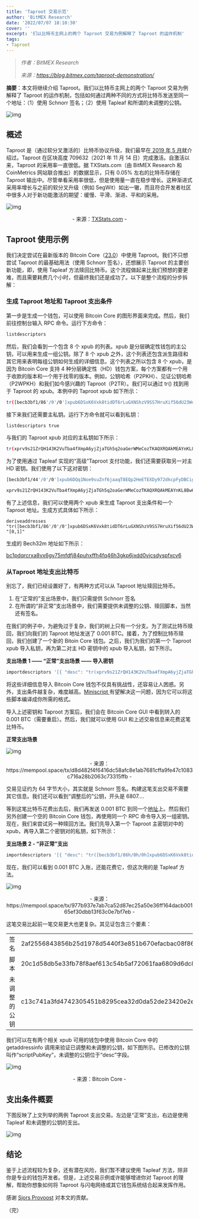```yaml
---
title: 'Taproot 交易示范'
author: 'BitMEX Research'
date: '2022/07/07 18:10:30'
cover: ''
excerpt: '们以比特币主网上的两个 Taproot 交易为例解释了 Taproot 的运作机制'
tags:
- Taproot
---
```



> *作者：BitMEX Research*
> 
> *来源：<https://blog.bitmex.com/taproot-demonstration/>*



**摘要**：本文将继续介绍 Taproot。我们以比特币主网上的两个 Taproot 交易为例解释了 Taproot 的运作机制，包括如何通过两种不同的方式将比特币发送至同一个地址：（1）使用 Schnorr 签名；（2）使用 Tapleaf 和所谓的未调整的公钥。

![img](../images/taproot-demonstration-by-bitmex-research/024x598.jpg)

## 概述

Taproot 是（通过软分叉激活的）比特币协议升级，我们最早在[ 2019 年 5 月](https://blog.bitmex.com/the-schnorr-signature-taproot-softfork-proposal/)就介绍过。Taproot 在区块高度 709632（2021 年 11 月 14 日）完成激活。自激活以来，Taproot 的采用率一直很低。据 TXStats.com（由 BitMEX Research 和 CoinMetrics 网站联合推出）的数据显示，只有 0.05% 左右的比特币存储在 Taproot 输出中。尽管单看采用率很低，但是使用量一直在稳步增长。这种渐进式采用率增长与之前的软分叉升级（例如 SegWit）如出一辙，而且符合开发者社区中很多人对于新功能激活的期望：缓慢、平滑、渐进、平和的采用。

﻿![img](../images/taproot-demonstration-by-bitmex-research/024x680.jpg)

<p style="text-align:center">- 来源：<a href="https://txstats.com/dashboard/db/taproot-statistics?orgId=1">TXStats.com</a> -</p>


## Taproot 使用示例

我们决定尝试在最新版本的 Bitcoin Core（[23.0](https://bitcoincore.org/en/download/)）中使用 Taproot。我们不只想尝试 Taproot 的最基础用法（使用 Schnorr 签名），还想展示 Taproot 的主要创新功能，即，使用 Tapleaf 方法赎回比特币。这个流程做起来比我们预想的要更难，而且需要耗费几个小时，但最终我们还是成功了。以下是整个流程的分步拆解：

### 生成 Taproot 地址和 Taproot 支出条件

第一步是生成一个钱包，可以使用 Bitcoin Core 的图形界面来完成。然后，我们前往控制台输入 RPC 命令。运行下方命令：

```bash
listdescriptors
```

然后，我们会看到一个包含 8 个 xpub 的列表。xpub 是分层确定性钱包的主公钥，可以用来生成一组公钥。除了 8 个 xpub 之外，这个列表还包含派生路径和其它用来表明每组公钥如何生成的详细信息。这个列表之所以包含 8 个 xpub，是因为 Bitcoin Core 支持 4 种分层确定性（HD）钱包方案，每个方案都有一个用于收款的版本和一个用于找零的版本。例如，公钥哈希（P2PKH）、见证公钥哈希（P2WPKH）和我们如今感兴趣的 Taproot（P2TR）。我们可以通过 tr() 找到用于 Taproot 的 xpub。本例中的 Taproot xpub 如下所示： 

```bash
tr([becb3bf1/86'/0'/0']xpub6DSxK6Vxk8tidDT6rLuGXNShzV9SS7HruXif56dU23WoSvejTdTN2UNY6gRhXreRYpRrwLN2mduyGqBLfxMyGFMDPdNJGmkjPik56qVSArA/0/*)

```

接下来我们还需要主私钥。运行下方命令就可以看到私钥：

```bash
listdescriptors true
```

与我们的 Taproot xpub 对应的主私钥如下所示：

```bash
tr(xprv9s21ZrQH143K2VuTba4fXmpA6yjZjaTGh5q2oaGerWMeCozTKAQXRQAkMEAYnKL8Bw6geeFW4EsLNaEYacbVWe6zB4MtnXSFmoAEMh6nSk8/86'/0'/0'/0/*)
```

为了使用通过 Tapleaf 实现的“高级”Taproot 支付功能，我们还需要获取另一对主 HD 密钥。我们使用了以下这对密钥：

```bash
[becb3bf1/44'/0'/0']xpub6DQq1Noe9suZnf6jaaqT8EQp2HeETEXDy972dkcpFyDBCigsECSd3vaQynmGfPo4xz9WE9SXhFkTbkQVd61HKYfJopRNBgfEcESKJWpBxCL/0/*
```

```bash
xprv9s21ZrQH143K2VuTba4fXmpA6yjZjaTGh5q2oaGerWMeCozTKAQXRQAkMEAYnKL8Bw6geeFW4EsLNaEYacbVWe6zB4MtnXSFmoAEMh6nSk8/44'/0'/0'/0/*
```

有了上述信息，我们可以使用两个 xpub 来生成 Taproot 支出条件和一个 Taproot 地址。生成方式具体如下所示： 

```
deriveaddresses "tr([becb3bf1/86'/0'/0']xpub6DSxK6Vxk8tidDT6rLuGXNShzV9SS7HruXif56dU23WoSvejTdTN2UNY6gRhXreRYpRrwLN2mduyGqBLfxMyGFMDPdNJGmkjPik56qVSArA/0/*,pk([becb3bf1/44'/0'/0']xpub6DQq1Noe9suZnf6jaaqT8EQp2HeETEXDy972dkcpFyDBCigsECSd3vaQynmGfPo4xz9WE9SXhFkTbkQVd61HKYfJopRNBgfEcESKJWpBxCL/0/*))#8gn2q5qp" "[0,1]"
```

生成的 Bech32m 地址如下所示：

[bc1pdqrcrxa8vx6gy75mfdfj84puhxffh4fq46h3gkp6jxdd0vjcsdyspfxcv6](https://mempool.space/address/bc1pdqrcrxa8vx6gy75mfdfj84puhxffh4fq46h3gkp6jxdd0vjcsdyspfxcv6)


### 从Taproot 地址支出比特币

别忘了，我们已经设置好了，有两种方式可以从 Taproot 地址赎回比特币。

1. 在“正常的”支出场景中，我们只需提供 Schnorr 签名
2. 在所谓的“非正常”支出场景中，我们需要提供未调整的公钥、赎回脚本，当然还有签名。

在我们的例子中，为避免过于复杂，我们的树上只有一个分支。为了测试比特币赎回，我们向我们的 Taproot 地址发送了 0.001 BTC。接着，为了控制比特币赎回，我们创建了一个新的 Bitoin Core 钱包。之后，我们为我们的第一个 Taproot xpub 导入私钥，再为第二对主 HD 密钥中的 xpub 导入私钥，如下所示。

**支出场景 1 —— “正常”支出场景 —— 导入密钥**

```bash
importdescriptors '[{ "desc": "tr(xprv9s21ZrQH143K2VuTba4fXmpA6yjZjaTGh5q2oaGerWMeCozTKAQXRQAkMEAYnKL8Bw6geeFW4EsLNaEYacbVWe6zB4MtnXSFmoAEMh6nSk8/86h/0h/0h/0/*,pk([becb3bf1/44h/0h/0h]xpub6DQq1Noe9suZnf6jaaqT8EQp2HeETEXDy972dkcpFyDBCigsECSd3vaQynmGfPo4xz9WE9SXhFkTbkQVd61HKYfJopRNBgfEcESKJWpBxCL/0/*))#z6cqpzlk", "timestamp":1655925204, "internal": false, "active": true, "range": [0,2] }]'
```

将这些详细信息导入 Bitcoin Core 钱包不仅具有挑战性，还容易让人困惑。另外，支出条件越复杂，难度越高。[Miniscript ](https://bitcoin.sipa.be/miniscript/)有望解决这一问题，因为它可以将这些脚本编译成你所需的格式。

导入上述密钥和 Taproot 方案后，我们会在 Bitcoin Core GUI 中看到转入的 0.001 BTC（需要重启）。然后，我们就可以使用 GUI 和上述交易信息来花费这笔比特币。

**正常支出场景**

![img](../images/taproot-demonstration-by-bitmex-research/024x871.jpg)

<p style="text-align:center">- 来源：https://mempool.space/tx/d8d482f4f6416dc58afc8e1ab7681cffa9fe47c1083c716a28b2063c73315ffb  -</p>


交易见证约为 64 字节大小，其实就是 Schnorr 签名。构建这笔支出交易不需要其它信息。我们还可以看到“调整后的”公钥，开头是 6807....

等到这笔比特币花费出去后，我们再发送 0.001 BTC 到同一个[地址](https://mempool.space/address/bc1pdqrcrxa8vx6gy75mfdfj84puhxffh4fq46h3gkp6jxdd0vjcsdyspfxcv6)上。然后我们另外创建一个空的 Bitcoin Core 钱包，再使用同一个 RPC 命令导入另一组密钥。现在，我们来尝试另一种赎回方法。我们先导入第一个 Taproot 主密钥对中的 xpub，再导入第二个密钥对的私钥，如下所示：

**支出场景 2 - “非正常”支出**

```bash
importdescriptors '[{ "desc": "tr([becb3bf1/86h/0h/0h]xpub6DSxK6Vxk8tidDT6rLuGXNShzV9SS7HruXif56dU23WoSvejTdTN2UNY6gRhXreRYpRrwLN2mduyGqBLfxMyGFMDPdNJGmkjPik56qVSArA/0/*,pk(xprv9s21ZrQH143K2VuTba4fXmpA6yjZjaTGh5q2oaGerWMeCozTKAQXRQAkMEAYnKL8Bw6geeFW4EsLNaEYacbVWe6zB4MtnXSFmoAEMh6nSk8/44h/0h/0h/0/*))#4erxc8tf", "timestamp":1655925204, "internal": false, "active": true, "range": [0,2] }]'
```

现在，我们可以看到 0.001 BTC 入账，还能花费它，但这次用的是 Tapleaf 方法。

![img](../images/taproot-demonstration-by-bitmex-research/24x921.jpeg)

<p style="text-align:center">- 来源：https://mempool.space/tx/977b937e7ab7ca52d87ec25a50e36ff164dacb00165ef30dbb13f63c0e7bf7eb  -</p>


这笔交易比起前一笔交易更大也更复杂。其见证包含三个要素：

|              |                                                              |
| ------------ | ------------------------------------------------------------ |
| 签名         | 2af2556843856b25d1978d5440f3e851b670efacbac08f863ac2135c9c66e60faad501920a029b400fcb1ef609add276c46cfa70d9d53b46c4df5db81c0e5c34 |
| 脚本         | 20c1d58db5e33fb78f8aef613c54b5af72061faa6809d6dc849bb6c512f5fe56bcac |
| 未调整的公钥 | c13c741a3fd4742305451b8295cea32d0da52de23420e2e839d87b7c1e68be881e |


我们可以在有两个相关 xpub 可用的钱包中使用 Bitcoin Core 中的 getaddressinfo 调用来验证已调整和未调整的公钥，如下图所示。已修改的公钥叫作“scriptPubKey”，未调整的公钥位于“desc”字段。

![img](../images/taproot-demonstration-by-bitmex-research/024x417.jpg)

<p style="text-align:center">- 来源：Bitcoin Core -</p>


## 支出条件概要

下图反映了上文列举的两例 Taproot 支出交易。左边是“正常”支出，右边是使用 Tapleaf 和未调整的公钥的支出。

![img](../images/taproot-demonstration-by-bitmex-research/024x598.jpg)

## 结论

鉴于上述流程较为复杂，还有潜在风险，我们暂不建议使用 Tapleaf 方法，除非你是专业的钱包开发者。但是，上述交易示例或许能够增进你对 Taproot 的理解，帮助你想象如何将 Taproot 与闪电网络或其它钱包系统结合起来发挥作用。

感谢 [Sjors Provoost](https://blog.bitmex.com/sjors-provoost/) 对本文的贡献。 

（完）